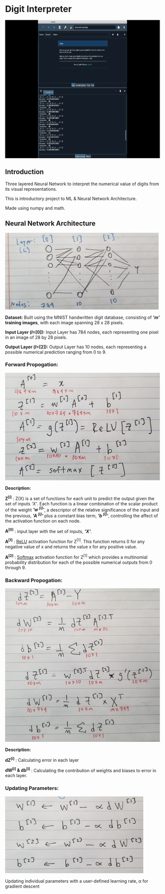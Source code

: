 # Digit Interpreter

 <p align = "left" >
  <img width="850" height="450" src="gifs/digitvidnew.gif">
</p>

## Introduction
Three layered Neural Network to interpret the numerical value of digits from its visual representations. 

This is introductory project to ML & Neural Network Architecture. 

Made using numpy and math. 

## Neural Network Architecture
<p align = "left" >
  <img width="500" height="250" src="gifs/neuralNetwork.png">
</p>

**Dataset:** Built using the MNIST handwritten digit database, consisting of **_'m'_ training images**, with each image spanning 28 x 28 pixels. 

**Input Layer (_l_=[0]):** Input Layer has 784 nodes, each representing one pixel in an image of 28 by 28 pixels. 

**Output Layer (_l_=[2]):** Output Layer has 10 nodes, each representing a possible numerical prediction ranging from 0 to 9. 

### Forward Propogation: 

<p align = "left" >
  <img width="550" height="350" src="gifs/forwardProp.png">
</p>

**Description:** 

**Z<sup>[i]</sup>** : Z(X) is a set of functions for each unit to predict the output given the set of inputs _'X'_. Each function is a linear combination of the scalar product of the weight **_'w <sup>[i]</sup>'_**,  a descriptor of the relative significance of the input and the previous, **_'A <sup>[i]</sup>'_** plus a constant bias term, **_'b <sup>[i]</sup>'_**, controlling the affect of the activation function on each node. 

**A<sup>[0]</sup>** : input layer with the set of inputs, **_'X'_**. 

**A<sup>[1]</sup>** : [ReLU](https://www.kaggle.com/dansbecker/rectified-linear-units-relu-in-deep-learning) activation function for Z<sup>[1]</sup>. This function returns 0 for any negative value of x and returns the value x for any positive value. 

**A<sup>[2]</sup>** : [Softmax](https://towardsdatascience.com/softmax-activation-function-how-it-actually-works-d292d335bd78) activation function for Z<sup>[1]</sup> which provides a multinomial probability distribution for each of the possible numerical outputs from 0 through 9. 

### Backward Propogation: 

<p align = "left" >
  <img width="550" height="500" src="gifs/backProp.png">
</p>

**Description:** 

**dZ<sup>[i]</sup>** : Calculating error in each layer

**dW<sup>[i]</sup> & db<sup>[i]</sup>** : Calculating the contribution of weights and biases to error in each layer. 

### Updating Parameters: 

<p align = "left" >
  <img width="450" height="250" src="gifs/updateParams.png">
</p>

Updating individual parameters with a user-defined learning rate, &alpha; for gradient descent




